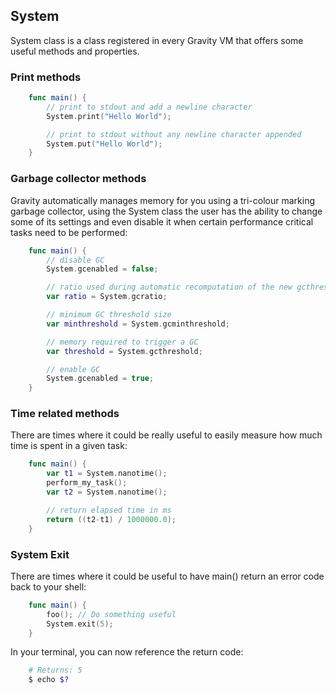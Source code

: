 ## System
System class is a class registered in every Gravity VM that offers some useful methods and properties.

### Print methods
```swift
	func main() {
		// print to stdout and add a newline character
		System.print("Hello World");

		// print to stdout without any newline character appended
		System.put("Hello World");
	}
```

### Garbage collector methods
Gravity automatically manages memory for you using a tri-colour marking garbage collector, using the System class the user has the ability to change some of its settings and even disable it when certain performance critical tasks need to be performed:
```swift
	func main() {
		// disable GC
		System.gcenabled = false;

		// ratio used during automatic recomputation of the new gcthreshold value
		var ratio = System.gcratio;

		// minimum GC threshold size
		var minthreshold = System.gcminthreshold;

		// memory required to trigger a GC
		var threshold = System.gcthreshold;

		// enable GC
		System.gcenabled = true;
	}
```

### Time related methods
There are times where it could be really useful to easily measure how much time is spent in a given task:
```swift
	func main() {
		var t1 = System.nanotime();
		perform_my_task();
		var t2 = System.nanotime();

		// return elapsed time in ms
		return ((t2-t1) / 1000000.0);
	}
```

### System Exit
There are times where it could be useful to have main() return an
				error code back to your shell:
```swift
	func main() {
		foo(); // Do something useful
		System.exit(5);
	}
```
In your terminal, you can now reference the return code:
```bash
	# Returns: 5
	$ echo $?
```
